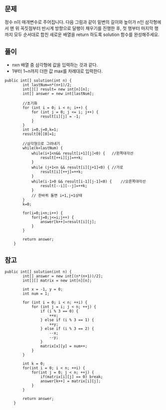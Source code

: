 


## 문제
 정수 n이 매개변수로 주어집니다. 
 다음 그림과 같이 밑변의 길이와 높이가 n인 삼각형에서 맨 위 꼭짓점부터 반시계 방향으로 달팽이 채우기를 진행한 후,
  첫 행부터 마지막 행까지 모두 순서대로 합친 새로운 배열을 return 하도록 solution 함수를 완성해주세요.


## 풀이

* nxn 배열 중 삼각형에 값을 입력하는 것과 같다.
* 1부터 1~n까지 더한 값 max를 차례대로 입력한다.


```
public int[] solution(int n) {
        int lastNum=n*(n+1)/2;
		int[][] result= new int[n][n];
		int[] answer = new int[lastNum];
		
		//초기화
		for (int i = 0; i < n; i++) {
			for (int j = 0; j <= i; j++) {
				result[i][j] = -1;
			}
		}
		int i=0,j=0,k=1;
		result[0][0]=1;
		
		//삼각형으로 그려내기
		while(k<lastNum) {
			while(i+1<n&& result[i+1][j]<0) {	//왼쪽대각선
				result[++i][j]=++k;
			}
			while (j+1<n && result[i][j+1]<0) {	//가로
				result[i][++j]=++k;
			}
			while(i-1>0 && result[i-1][j-1]<0) {	//오른쪽대각선
				result[--i][--j]=++k;
			}
			// 한바퀴 돌면 i+1,j+1상태 
		}
		k=0;
		
		for(i=0;i<n;i++) {
			for(j=0;j<=i;j++) {
				answer[k++]=result[i][j];
			}
		}
        
        return answer;
    }
```


## 참고



```
public int[] solution(int n) {
        int[] answer = new int[(n*(n+1))/2];
        int[][] matrix = new int[n][n];

        int x = -1, y = 0;
        int num = 1;

        for (int i = 0; i < n; ++i) {
            for (int j = i; j < n; ++j) {
                if (i % 3 == 0) {
                    ++x;
                } else if (i % 3 == 1) {
                    ++y;
                } else if (i % 3 == 2) {
                    --x;
                    --y;
                }
                matrix[x][y] = num++;
            }
        }

        int k = 0;
        for(int i = 0; i < n; ++i) {
            for(int j = 0; j < n; ++j) {
                if(matrix[i][j] == 0) break;
                answer[k++] = matrix[i][j];
            }
        }

        return answer;
    }
```
